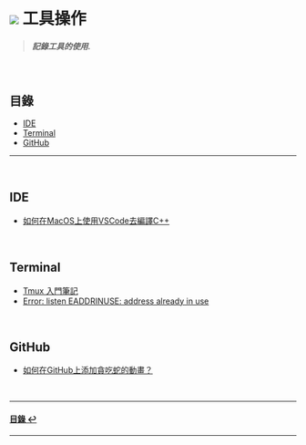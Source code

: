 # ![](https://drive.google.com/uc?id=10INx5_pkhMcYRdx_OO4rXNXxcsvPtBYq) 工具操作

> ##### 記錄工具的使用.

<br>

<!--ts-->
## 目錄
* [IDE](#IDE)
* [Terminal](#Terminal)
* [GitHub](#GitHub)
<!--te-->

---
<br>

## IDE
* [如何在MacOS上使用VSCode去編譯C++](https://github.com/RC-Dev-Tech/cpp-programming-with-vscode-on-mac) <br>

<br>

## Terminal
* [Tmux 入門筆記](https://github.com/RC-Dev-Tech/tool-tmux) <br>
* [Error: listen EADDRINUSE: address already in use](https://github.com/RC-Dev-Tech/note-2023-0328-a) <br>

<br>

## GitHub
* [如何在GitHub上添加貪吃蛇的動畫？](https://github.com/RC-Dev-Tech/how-to-add-snake-animation-on-github) <br>

<br>

---
<!--ts-->
#### [目錄 ↩](#目錄)
<!--te-->
---